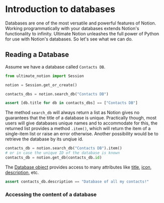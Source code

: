 # Introduction to databases

Databases are one of the most versatile and powerful features of Notion.
Working programmatically with your databases extends Notion's functionality to infinity.
Ultimate Notion unleashes the full power of Python for use with Notion's databases.
So let's see what we can do.

## Reading a Database

Assume we have a database called `Contacts DB`.

```python
from ultimate_notion import Session

notion = Session.get_or_create()

contacts_dbs = notion.search_db("Contacts DB")

assert [db.title for db in contacts_dbs] == ["Contacts DB"]
```

The method `search_db` will always return a list as Notion gives no guarantees that the
title of a database is unique. Practically though, most users will give databases unique
names and to accommodate for this, the returned list provides a method `.item()`, which
will return the item of a single-item list or raise an error otherwise. Another possibility
would be to retrieve the database by its unqiue id.

```python
contacts_db = notion.search_db("Contacts DB").item()
# or in case the unique ID of the database is known
contacts_db = notion.get_db(contacts_db.id)
```

The [Database object] provides access to many attributes like [title], [icon], [description], etc.

```python
assert contacts_db.description == "Database of all my contacts!"
```

### Accessing the content of a database




[Database object]: ../../reference/ultimate_notion/database/#ultimate_notion.database.Database
[title]: ../../reference/ultimate_notion/database/#ultimate_notion.database.Database.title
[icon]: ../../reference/ultimate_notion/database/#ultimate_notion.database.Database.icon
[description]: ../../reference/ultimate_notion/database/#ultimate_notion.database.Database.description
